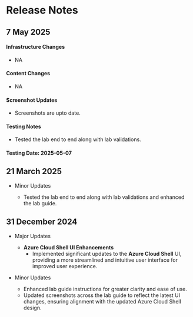 # Release Notes

## 7 May 2025

#### Infrastructure Changes
- NA
#### Content Changes
- NA
#### Screenshot Updates
- Screenshots are upto date.
#### Testing Notes
- Tested the lab end to end along with lab validations.
#### Testing Date: 2025-05-07


## 21 March 2025

- Minor Updates

     - Tested the lab end to end along with lab validations and enhanced the lab guide.

## 31 December 2024

- Major Updates  

    - **Azure Cloud Shell UI Enhancements**
        - Implemented significant updates to the **Azure Cloud Shell** UI, providing a more streamlined and intuitive user interface for improved user experience.

- Minor Updates  

    - Enhanced lab guide instructions for greater clarity and ease of use.  
    - Updated screenshots across the lab guide to reflect the latest UI changes, ensuring alignment with the updated Azure Cloud Shell design.  

